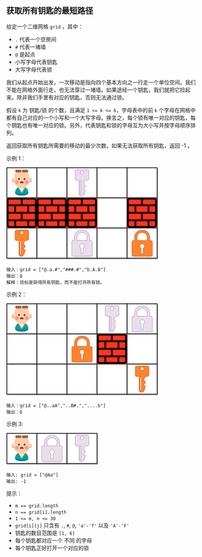 ## 获取所有钥匙的最短路径

给定一个二维网格 `grid` ，其中：

* `.` 代表一个空房间
* `#` 代表一堵墙
* `@` 是起点
* 小写字母代表钥匙
* 大写字母代表锁

我们从起点开始出发，一次移动是指向四个基本方向之一行走一个单位空间。我们不能在网格外面行走，也无法穿过一堵墙。如果途经一个钥匙，我们就把它捡起来。除非我们手里有对应的钥匙，否则无法通过锁。

假设 `k` 为 钥匙/锁 的个数，且满足 `1 <= k <= 6`，字母表中的前 `k` 个字母在网格中都有自己对应的一个小写和一个大写字母。换言之，每个锁有唯一对应的钥匙，每个钥匙也有唯一对应的锁。另外，代表钥匙和锁的字母互为大小写并按字母顺序排列。

返回获取所有钥匙所需要的移动的最少次数。如果无法获取所有钥匙，返回 -1 。

示例 1：

![](../images/864.shortest-path-to-get-all-keys.png)
```
输入：grid = ["@.a.#","###.#","b.A.B"]
输出：8
解释：目标是获得所有钥匙，而不是打开所有锁。
```

示例 2：

![](../images/864.shortest-path-to-get-all-keys_1.png)
```
输入：grid = ["@..aA","..B#.","....b"]
输出：6
```

示例 3:

![](../images/864.shortest-path-to-get-all-keys_2.png)
```
输入: grid = ["@Aa"]
输出: -1
```

提示：

* `m == grid.length`
* `n == grid[i].length`
* `1 <= m, n <= 30`
* `grid[i][j]` 只含有 `.`, `#`, `@`, `'a'-'f'` 以及 `'A'-'F'`
* 钥匙的数目范围是 `[1, 6]`
* 每个钥匙都对应一个 不同 的字母
* 每个钥匙正好打开一个对应的锁